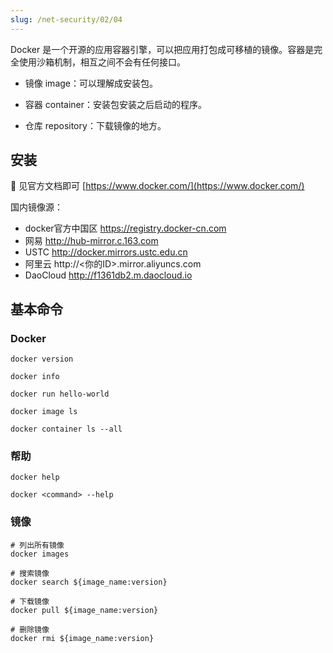 ```yaml
---
slug: /net-security/02/04
---
```


Docker 是一个开源的应用容器引擎，可以把应用打包成可移植的镜像。容器是完全使用沙箱机制，相互之间不会有任何接口。

- 镜像 image：可以理解成安装包。

- 容器 container：安装包安装之后启动的程序。

- 仓库 repository：下载镜像的地方。



## 安装

🔗 见官方文档即可 [https://www.docker.com/](https://www.docker.com/)



国内镜像源：

- docker官方中国区  https://registry.docker-cn.com
- 网易  http://hub-mirror.c.163.com
- USTC  http://docker.mirrors.ustc.edu.cn
- 阿里云  http://<你的ID>.mirror.aliyuncs.com
- DaoCloud http://f1361db2.m.daocloud.io



## 基本命令

### Docker

```shell
docker version

docker info 

docker run hello-world

docker image ls

docker container ls --all
```



### 帮助

```shell
docker help

docker <command> --help
```



### 镜像

```shell
# 列出所有镜像
docker images 

# 搜索镜像
docker search ${image_name:version}

# 下载镜像
docker pull ${image_name:version}

# 删除镜像
docker rmi ${image_name:version}
```

























